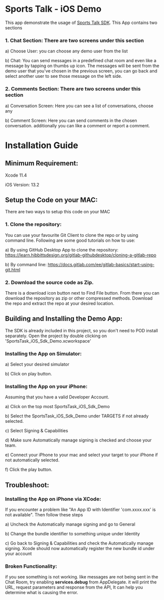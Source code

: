 # Sports Talk - iOS Demo

This app demonstrate the usage of [Sports Talk SDK](https://gitlab.com/sportstalk247/sdk-ios-swift). This App contains two sections
### 1. Chat Section: There are two screens under this section

a)  Choose User: you can choose any demo user from the list

b)  Chat: You can send messages in a predefined chat room and even like a message by tapping on thumbs up icon. The messages will be sent from the demo user that you've chosen in the previous screen, you can go back and select another user to see those message on the left side.


### 2. Comments Section: There are two screens under this section

a) Conversation Screen: Here you can see a list of conversations, choose any

b) Comment Screen: Here you can send comments in the chosen conversation. additionally you can like a comment or report a comment.


# Installation Guide

## Minimum Requirement:
Xcode 11.4

iOS Version: 13.2

## Setup the Code on your MAC:

There are two ways to setup this code on your MAC

### 1. Clone the repository:

You can use your favourite Git Client to clone the repo or by using command line. Following are some good tutorials on how to use:

 a) By using GitHub Desktop App to clone the repository: https://learn.hibbittsdesign.org/gitlab-githubdesktop/cloning-a-gitlab-repo

 b) By command line: https://docs.gitlab.com/ee/gitlab-basics/start-using-git.html

### 2. Download the source code as Zip.

There is a download icon button next to Find File button. From there you can download the repository as zip or other compressed methods. Download the repo and extract the repo at your desired location.

## Building and Installing the Demo App:

The SDK is already included in this project, so you don't need to POD install separately. Open the project by double clicking on 'SportsTask_iOS_Sdk_Demo.xcworkspace'

### Installing the App on Simulator:

a) Select your desired simulator 

b) Click on play button. 

### Installing the App on your iPhone:

Assuming that you have a valid Developer Account.

a) Click on the top most SportsTask_iOS_Sdk_Demo

b) Select the SportsTask_iOS_Sdk_Demo under TARGETS if not already selected. 

c) Select Signing & Capabilities

d) Make sure Automatically manage signing is checked and choose your team.

e) Connect your iPhone to your mac and select your target to your iPhone if not automatically selected.

f) Click the play button.

## Troubleshoot:

### Installing the App on iPhone via XCode:

If you encounter a problem like "An App ID with Identifier 'com.xxxx.xxx' is not available". Then follow these steps

a) Uncheck the Automatically manage signing and go to General

b) Change the bundle identifier to something unique under Identity

c) Go back to Signing & Capabilities and check the Automatically manage signing. Xcode should now automatically register the new bundle id under your account

### Broken Functionality:

if you see something is not working. like messages are not being sent in the Chat Room, try enabling **services.debug** from AppDelegate. it will print the URL, request parameters and response from the API, It can help you determine what is causing the error.
